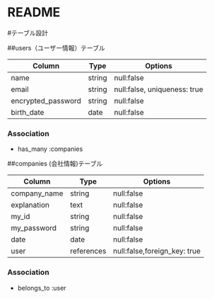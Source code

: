 # README

#テーブル設計

##users（ユーザー情報）テーブル

| Column              | Type    | Options                      |
|---------------------|---------|------------------------------|
| name                | string  | null:false                   |
| email               | string  | null:false, uniqueness: true |
| encrypted_password  | string  | null:false                   |
| birth_date          | date    | null:false                   |

### Association

- has_many :companies

##companies (会社情報)テーブル

| Column                 | Type       | Options                      |
|------------------------|------------|----------------------------- |
| company_name           | string     | null:false                   |
| explanation            | text       | null:false                   |
| my_id                  | string     | null:false                   |
| my_password            | string     | null:false                   |
| date                   | date       | null:false                   |
| user                   | references | null:false,foreign_key: true |

### Association

- belongs_to :user

